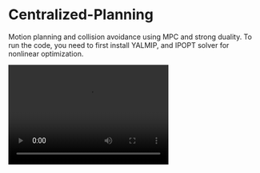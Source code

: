 # Centralized-Planning
Motion planning and collision avoidance using MPC and strong duality. 
To run the code, you need to first install YALMIP, and IPOPT solver for nonlinear optimization. 

<video src="video.mp4" width="320" height="200" controls preload>https://www.youtube.com/watch?v=qwJsLzFPVtw
